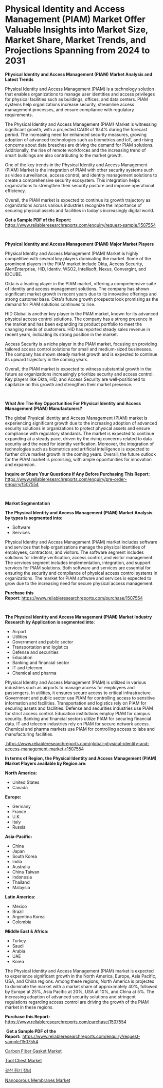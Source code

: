 <p><h1>Physical Identity and Access Management (PIAM) Market Offer Valuable Insights into Market Size, Market Share, Market Trends, and Projections Spanning from 2024 to 2031</h1></p><p><strong>Physical Identity and Access Management (PIAM) Market Analysis and Latest Trends</strong></p>
<p><p>Physical Identity and Access Management (PIAM) is a technology solution that enables organizations to manage user identities and access privileges for physical facilities such as buildings, offices, and data centers. PIAM systems help organizations increase security, streamline access management processes, and ensure compliance with regulatory requirements.</p><p>The Physical Identity and Access Management (PIAM) Market is witnessing significant growth, with a projected CAGR of 10.4% during the forecast period. The increasing need for enhanced security measures, growing adoption of advanced technologies such as biometrics and IoT, and rising concerns about data breaches are driving the demand for PIAM solutions. Additionally, the rise of remote workforces and the increasing trend of smart buildings are also contributing to the market growth.</p><p>One of the key trends in the Physical Identity and Access Management (PIAM) Market is the integration of PIAM with other security systems such as video surveillance, access control, and identity management solutions to create a comprehensive security ecosystem. This integration helps organizations to strengthen their security posture and improve operational efficiency.</p><p>Overall, the PIAM market is expected to continue its growth trajectory as organizations across various industries recognize the importance of securing physical assets and facilities in today's increasingly digital world.</p></p>
<p><strong>Get a Sample PDF of the Report:&nbsp;</strong> <a href="https://www.reliableresearchreports.com/enquiry/request-sample/1507554">https://www.reliableresearchreports.com/enquiry/request-sample/1507554</a></p>
<p>&nbsp;</p>
<p><strong>Physical Identity and Access Management (PIAM) Major Market Players</strong></p>
<p><p>Physical Identity and Access Management (PIAM) Market is highly competitive with several key players dominating the market. Some of the prominent players in the PIAM market include Okta, Access Security, AlertEnterprise, HID, Identiv, WSO2, Intellisoft, Nexus, Convergint, and IDCUBE.</p><p>Okta is a leading player in the PIAM market, offering a comprehensive suite of identity and access management solutions. The company has shown significant market growth in recent years due to its innovative offerings and strong customer base. Okta's future growth prospects look promising as the demand for PIAM solutions continues to rise.</p><p>HID Global is another key player in the PIAM market, known for its advanced physical access control solutions. The company has a strong presence in the market and has been expanding its product portfolio to meet the changing needs of customers. HID has reported steady sales revenue in recent years, indicating its strong position in the market.</p><p>Access Security is a niche player in the PIAM market, focusing on providing tailored access control solutions for small and medium-sized businesses. The company has shown steady market growth and is expected to continue its upward trajectory in the coming years.</p><p>Overall, the PIAM market is expected to witness substantial growth in the future as organizations increasingly prioritize security and access control. Key players like Okta, HID, and Access Security are well-positioned to capitalize on this growth and strengthen their market presence.</p></p>
<p>&nbsp;</p>
<p><strong>What Are The Key Opportunities For Physical Identity and Access Management (PIAM) Manufacturers?</strong></p>
<p><p>The global Physical Identity and Access Management (PIAM) market is experiencing significant growth due to the increasing adoption of advanced security solutions in organizations to protect physical assets and ensure compliance with regulatory standards. The market is expected to continue expanding at a steady pace, driven by the rising concerns related to data security and the need for identity verification. Moreover, the integration of technologies such as biometrics and artificial intelligence is expected to further drive market growth in the coming years. Overall, the future outlook for the PIAM market is promising, with ample opportunities for innovation and expansion.</p></p>
<p><strong>Inquire or Share Your Questions If Any Before Purchasing This Report:</strong> <a href="https://www.reliableresearchreports.com/enquiry/pre-order-enquiry/1507554">https://www.reliableresearchreports.com/enquiry/pre-order-enquiry/1507554</a></p>
<p>&nbsp;</p>
<p><strong>Market Segmentation</strong></p>
<p><strong>The Physical Identity and Access Management (PIAM) Market Analysis by types is segmented into:</strong></p>
<p><ul><li>Software</li><li>Services</li></ul></p>
<p><p>Physical Identity and Access Management (PIAM) market includes software and services that help organizations manage the physical identities of employees, contractors, and visitors. The software segment includes solutions for identity verification, access control, and visitor management. The services segment includes implementation, integration, and support services for PIAM solutions. Both software and services are essential for ensuring the security and compliance of physical access control systems in organizations. The market for PIAM software and services is expected to grow due to the increasing need for secure physical access management.</p></p>
<p><strong>Purchase this Report:&nbsp;</strong><a href="https://www.reliableresearchreports.com/purchase/1507554">https://www.reliableresearchreports.com/purchase/1507554</a></p>
<p>&nbsp;</p>
<p><strong>The Physical Identity and Access Management (PIAM) Market Industry Research by Application is segmented into:</strong></p>
<p><ul><li>Airport</li><li>Utilities</li><li>Government and public sector</li><li>Transportation and logistics</li><li>Defense and securities</li><li>Education</li><li>Banking and financial sector</li><li>IT and telecom</li><li>Chemical and pharma</li></ul></p>
<p><p>Physical Identity and Access Management (PIAM) is utilized in various industries such as airports to manage access for employees and passengers. In utilities, it ensures secure access to critical infrastructure. Government and public sector use PIAM for controlling access to sensitive information and facilities. Transportation and logistics rely on PIAM for securing assets and facilities. Defense and securities industries use PIAM for strict access control. Education institutions employ PIAM for campus security. Banking and financial sectors utilize PIAM for securing financial data. IT and telecom industries rely on PIAM for secure network access. Chemical and pharma markets use PIAM for controlling access to labs and manufacturing facilities.</p></p>
<p><a href="https://www.reliableresearchreports.com/global-physical-identity-and-access-management-market-r1507554">&nbsp;https://www.reliableresearchreports.com/global-physical-identity-and-access-management-market-r1507554</a></p>
<p><strong>In terms of Region, the Physical Identity and Access Management (PIAM) Market Players available by Region are:</strong></p>
<p>
    <p> <strong> North America: </strong>
        <ul>
            <li>United States</li>
            <li>Canada</li>
        </ul>
        </p> 
    <p> <strong> Europe: </strong>
        <ul>
            <li>Germany</li>
            <li>France</li>
            <li>U.K.</li>
            <li>Italy</li>
            <li>Russia</li>
        </ul>
        </p> 
    <p> <strong> Asia-Pacific: </strong>
        <ul>
            <li>China</li>
            <li>Japan</li>
            <li>South Korea</li>
            <li>India</li>
            <li>Australia</li>
            <li>China Taiwan</li>
            <li>Indonesia</li>
            <li>Thailand</li>
            <li>Malaysia</li>
        </ul>
        </p> 
    <p> <strong> Latin America: </strong>
        <ul>
            <li>Mexico</li>
            <li>Brazil</li>
            <li>Argentina Korea</li>
            <li>Colombia</li>
        </ul>
        </p> 
    <p> <strong> Middle East & Africa: </strong>
        <ul>
            <li>Turkey</li>
            <li>Saudi</li>
            <li>Arabia</li>
            <li>UAE</li>
            <li>Korea</li>
        </ul>
    </p>
    </p>
<p><p>The Physical Identity and Access Management (PIAM) market is expected to experience significant growth in the North America, Europe, Asia Pacific, USA, and China regions. Among these regions, North America is projected to dominate the market with a market share of approximately 40%, followed by Europe at 25%, Asia Pacific at 20%, USA at 10%, and China at 5%. The increasing adoption of advanced security solutions and stringent regulations regarding access control are driving the growth of the PIAM market in these regions.</p></p>
<p><strong>Purchase this Report: </strong><a href="https://www.reliableresearchreports.com/purchase/1507554">https://www.reliableresearchreports.com/purchase/1507554</a></p>
<p>&nbsp;<strong>Get a Sample PDF of the Report:&nbsp;&nbsp;</strong><a href="https://www.reliableresearchreports.com/enquiry/request-sample/1507554">https://www.reliableresearchreports.com/enquiry/request-sample/1507554</a></p>
<p><strong></strong></p>
<p><p><a href="https://www.linkedin.com/pulse/carbon-fiber-gasket-market-provides-comprehensive-analysis-including-alcbe?trackingId=6pDc59MuS0v08FmeFqBrdg%3D%3D">Carbon Fiber Gasket Market</a></p><p><a href="https://issuu.com/reportprime-2/docs/tool-chest-market-size-2030.pptx">Tool Chest Market</a></p><p><a href="https://github.com/BrettWeberrt8767765/Market-Research-Report-List-1/blob/main/137472561067.md">광산 환기 장비</a></p><p><a href="https://www.linkedin.com/pulse/nanoporous-membranes-market-analysis-examines-its-scope-xxghf">Nanoporous Membranes Market</a></p></p>